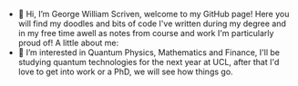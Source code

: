 - 👋 Hi, I’m George William Scriven, welcome to my GitHub page! Here you will find my doodles and bits of code I've written during my degree and in my free time awell as notes from course and work I'm particularly proud of! A little about me:
- 👀 I’m interested in Quantum Physics, Mathematics and Finance, I'll be studying quantum technologies for the next year at UCL, after that I'd love to get into work or a PhD, we will see how things go.

<!---
GeorgeWilliam1999/GeorgeWilliam1999 is a ✨ special ✨ repository because its `README.md` (this file) appears on your GitHub profile.
You can click the Preview link to take a look at your changes.
--->

